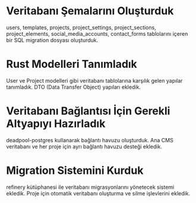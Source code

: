 
# Veritabanı Şemalarını Oluşturduk

users, templates, projects, project_settings, project_sections, project_elements, social_media_accounts, contact_forms tablolarını içeren bir SQL migration dosyası oluşturduk.

# Rust Modelleri Tanımladık

User ve Project modelleri gibi veritabanı tablolarına karşılık gelen yapılar tanımladık.
DTO (Data Transfer Object) yapıları ekledik.

# Veritabanı Bağlantısı İçin Gerekli Altyapıyı Hazırladık

deadpool-postgres kullanarak bağlantı havuzu oluşturduk.
Ana CMS veritabanı ve her proje için ayrı bağlantı havuzu desteği ekledik.

# Migration Sistemini Kurduk

refinery kütüphanesi ile veritabanı migrasyonlarını yönetecek sistemi ekledik.
Proje için otomatik veritabanı oluşturma ve silme işlevlerini ekledik.
